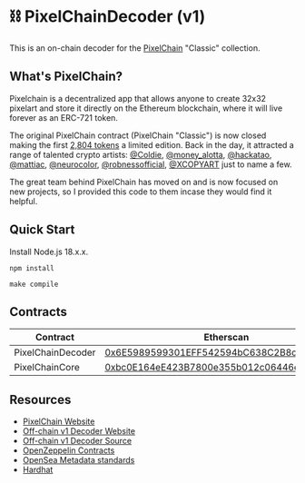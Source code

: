 # ⛓️ PixelChainDecoder (v1)

This is an on-chain decoder for the [PixelChain](https://pixelchain.art/) "Classic" collection.

## What's PixelChain?

Pixelchain is a decentralized app that allows anyone to create 32x32 pixelart and store it directly on the Ethereum blockchain, where it will live forever as an ERC-721 token.

The original PixelChain contract (PixelChain "Classic") is now closed making the first [2,804 tokens](https://opensea.io/collection/pixelchain?search[stringTraits][0][name]=Version&search[stringTraits][0][values][0]=PixelChain&search[stringTraits][0][values][1]=PixelChain%20Classic) a limited edition. Back in the day, it attracted a range of talented crypto artists: [@Coldie](https://twitter.com/coldie), [@money_alotta](https://twitter.com/money_alotta), [@hackatao](https://twitter.com/hackatao), [@mattiac](https://twitter.com/mattiac), [@neurocolor](https://twitter.com/neurocolor), [@robnessofficial](https://twitter.com/robnessofficial), [@XCOPYART](https://twitter.com/xcopyart) just to name a few.

The great team behind PixelChain has moved on and is now focused on new projects, so I provided this code to them incase they would find it helpful.

## Quick Start

Install Node.js 18.x.x.

``
npm install
``

``
make compile
``

## Contracts

| Contract           | Etherscan                                                                                                                  |
| ------------------ | -------------------------------------------------------------------------------------------------------------------------- |
| PixelChainDecoder  | [0x6E5989599301EFF542594bC638C2B8cd5d5d29a1](https://etherscan.io/address/0x6E5989599301EFF542594bC638C2B8cd5d5d29a1#code)                                                                 |
| PixelChainCore     | [0xbc0E164eE423B7800e355b012c06446e28b1a29d](https://etherscan.io/address/0xbc0E164eE423B7800e355b012c06446e28b1a29d#code) |

## Resources

- [PixelChain Website](https://pixelchain.art/)
- [Off-chain v1 Decoder Website](https://pixelchain.art/decoder?version=1)
- [Off-chain v1 Decoder Source](https://github.com/PixelChainDapp/PixelChain-GoLang-Decoder)
- [OpenZeppelin Contracts](https://github.com/OpenZeppelin/openzeppelin-contracts)
- [OpenSea Metadata standards](https://docs.opensea.io/docs/metadata-standards)
- [Hardhat](https://hardhat.org)
